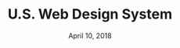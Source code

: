 ---
date: April 10, 2018
title: U.S. Web Design System
company: U.S. Government
link: https://designsystem.digital.gov/
image: images/systems/us-web-design.jpg
description: Design and build fast, accessible, mobile-friendly government websites backed by user research.

---